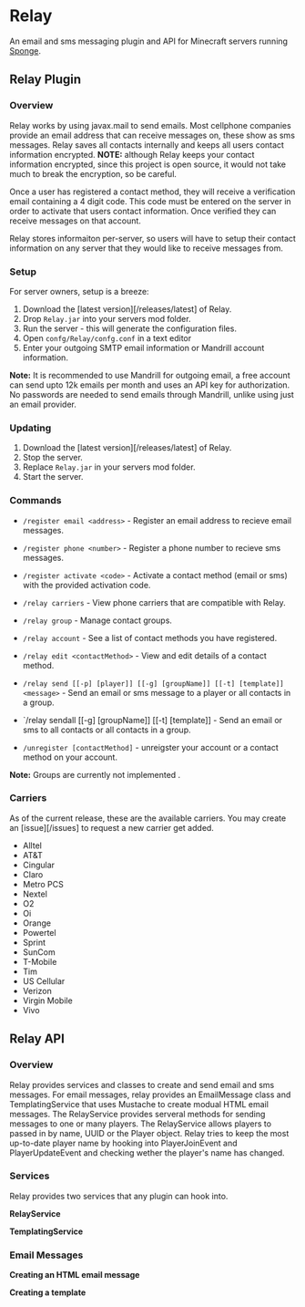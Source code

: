 # Relay
An email and sms messaging plugin and API for Minecraft servers running [Sponge](https://github.com/SpongePowered/Sponge).

## Relay Plugin
### Overview
Relay works by using javax.mail to send emails. Most cellphone companies provide an email address that can receive messages on, these show as sms messages. Relay saves all contacts internally and keeps all users contact information encrypted. **NOTE:** although Relay keeps your contact information encrypted, since this project is open source, it would not take much to break the encryption, so be careful.  
  
Once a user has registered a contact method, they will receive a verification email containing a 4 digit code. This code must be entered on the server in order to activate that users contact information. Once verified they can receive messages on that account.  
  
Relay stores informaiton per-server, so users will have to setup their contact information on any server that they would like to receive messages from. 

### Setup
For server owners, setup is a breeze:
1. Download the [latest version][/releases/latest] of Relay.
2. Drop `Relay.jar` into your servers mod folder.
3. Run the server - this will generate the configuration files.
4. Open `confg/Relay/confg.conf` in a text editor
5. Enter your outgoing SMTP email information or Mandrill account information.

**Note:** It is recommended to use Mandrill for outgoing email, a free account can send upto 12k emails per month and uses an API key for authorization. No passwords are needed to send emails through Mandrill, unlike using just an email provider.

### Updating
1. Download the [latest version][/releases/latest] of Relay.
2. Stop the server.
3. Replace `Relay.jar` in your servers mod folder.
4. Start the server.

### Commands
* `/register email <address>` - Register an email address to recieve email messages.
* `/register phone <number>` - Register a phone number to recieve sms messages.
* `/register activate <code>` - Activate a contact method (email or sms) with the provided activation code.

* `/relay carriers` - View phone carriers that are compatible with Relay.
* `/relay group` - Manage contact groups.
* `/relay account` - See a list of contact methods you have registered.
* `/relay edit <contactMethod>` - View and edit details of a contact method.
* `/relay send [[-p] [player]] [[-g] [groupName]] [[-t] [template]] <message>` - Send an email or sms message to a player or all contacts in a group.
* `/relay sendall [[-g] [groupName]] [[-t] [template]] <message> - Send an email or sms to all contacts or all contacts in a group.

* `/unregister [contactMethod]` - unreigster your account or a contact method on your account.
  
**Note:** Groups are currently not implemented
.
### Carriers
As of the current release, these are the available carriers. You may create an [issue][/issues] to request a new carrier get added.

* Alltel
* AT&T
* Cingular
* Claro
* Metro PCS
* Nextel
* O2
* Oi
* Orange
* Powertel
* Sprint
* SunCom
* T-Mobile
* Tim
* US Cellular
* Verizon
* Virgin Mobile
* Vivo

## Relay API
### Overview
Relay provides services and classes to create and send email and sms messages. For email messages, relay provides an EmailMessage class and TemplatingService that uses Mustache to create modual HTML email messages. The RelayService provides serveral methods for sending messages to one or many players. The RelayService allows players to passed in by name, UUID or the Player object. Relay tries to keep the most up-to-date player name by hooking into PlayerJoinEvent and PlayerUpdateEvent and checking wether the player's name has changed.

### Services
Relay provides two services that any plugin can hook into.

**RelayService**

**TemplatingService**

### Email Messages
**Creating an HTML email message**

**Creating a template**